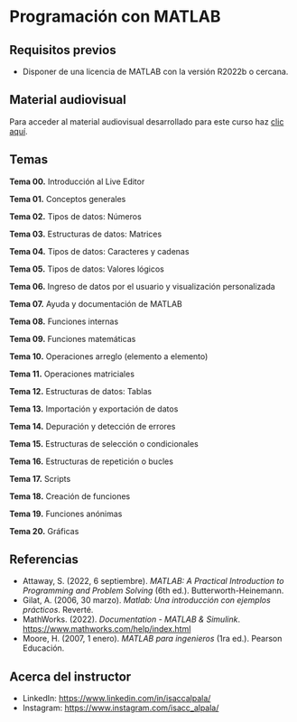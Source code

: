 # Programación con MATLAB

## Requisitos previos
- Disponer de una licencia de MATLAB con la versión R2022b o cercana.

## Material audiovisual
Para acceder al material audiovisual desarrollado para este curso haz [clic aquí](https://youtube.com/playlist?list=PLfqJ3aqsFYAGwYVsPET7LV-CONCRZJt2S).

## Temas
**Tema 00.** Introducción al Live Editor

**Tema 01.** Conceptos generales

**Tema 02.** Tipos de datos: Números

**Tema 03.** Estructuras de datos: Matrices

**Tema 04.** Tipos de datos: Caracteres y cadenas

**Tema 05.** Tipos de datos: Valores lógicos

**Tema 06.** Ingreso de datos por el usuario y visualización personalizada

**Tema 07.** Ayuda y documentación de MATLAB

**Tema 08.** Funciones internas

**Tema 09.** Funciones matemáticas

**Tema 10.** Operaciones arreglo (elemento a elemento)

**Tema 11.** Operaciones matriciales

**Tema 12.** Estructuras de datos: Tablas

**Tema 13.** Importación y exportación de datos

**Tema 14.** Depuración y detección de errores

**Tema 15.** Estructuras de selección o condicionales

**Tema 16.** Estructuras de repetición o bucles

**Tema 17.** Scripts

**Tema 18.** Creación de funciones

**Tema 19.** Funciones anónimas

**Tema 20.** Gráficas

## Referencias
- Attaway, S. (2022, 6 septiembre). *MATLAB: A Practical Introduction to Programming and Problem Solving* (6th ed.). Butterworth-Heinemann.
- Gilat, A. (2006, 30 marzo). *Matlab: Una introducción con ejemplos prácticos*. Reverté.
- MathWorks. (2022). *Documentation - MATLAB & Simulink*. https://www.mathworks.com/help/index.html
- Moore, H. (2007, 1 enero). *MATLAB para ingenieros* (1ra ed.). Pearson Educación.

## Acerca del instructor
- LinkedIn: https://www.linkedin.com/in/isaccalpala/
- Instagram: https://www.instagram.com/isacc_alpala/
